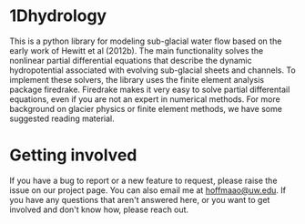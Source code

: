 # 1Dhydrology
This is a python library for modeling sub-glacial water flow based on the early work of Hewitt et al (2012b). The main functionality solves the nonlinear partial differential equations that describe the dynamic hydropotential associated with evolving sub-glacial sheets and channels. To implement these solvers, the library uses the finite element analysis package firedrake. Firedrake makes it very easy to solve partial differentail equations, even if you are not an expert in numerical methods. For more background on glacier physics or finite element methods, we have some suggested reading material.

# Getting involved
If you have a bug to report or a new feature to request, please raise the issue on our project page. You can also email me at hoffmaao@uw.edu. If you have any questions that aren't answered here, or you want to get involved and don't know how, please reach out. 